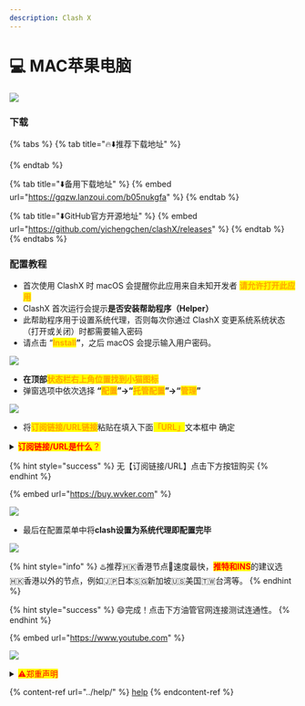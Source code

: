 ```yaml
---
description: Clash X
---
```


# 💻 MAC苹果电脑

![](https://1-1306085497.cos.ap-shanghai.myqcloud.com/img/20210717223407.jpg)

### 下载

{% tabs %}
{% tab title="🔥⬇️推荐下载地址" %}

{% endtab %}

{% tab title="⬇️备用下载地址" %}
{% embed url="https://gqzw.lanzoui.com/b05nukgfa" %}
{% endtab %}

{% tab title="⬇️GitHub官方开源地址" %}
{% embed url="https://github.com/yichengchen/clashX/releases" %}
{% endtab %}
{% endtabs %}

### 配置教程

* 首次使用 ClashX 时 macOS 会提醒你此应用来自未知开发者 <mark style="color:orange;">**请允许打开此应用**</mark>
* ClashX 首次运行会提示**是否安装帮助程序（Helper）**
* 此帮助程序用于设置系统代理，否则每次你通过 ClashX 变更系统系统状态（打开或关闭）时都需要输入密码
* 请点击 “<mark style="color:orange;">**Install**</mark>**”**，之后 macOS 会提示输入用户密码。

![](https://1-1306085497.cos.ap-shanghai.myqcloud.com/img/20210802002333.jpeg)

* **在顶部**<mark style="color:orange;">**状态栏右上角位置找到小猫图标**</mark>
* 弹窗选项中依次选择 **“**<mark style="color:orange;">**配置**</mark>**”→“**<mark style="color:orange;">**托管配置**</mark>**”→“**<mark style="color:orange;">**管理**</mark>**”**

![](https://1-1306085497.cos.ap-shanghai.myqcloud.com/img/20210802002335.png)

* 将<mark style="color:orange;">**订阅链接/URL链接**</mark>粘贴在填入下面<mark style="color:orange;">**「URL」**</mark>文本框中 确定

<details>

<summary><mark style="color:red;"><strong>订阅链接/URL是什么</strong>？</mark></summary>

是很长的一段网址链接，打开是一串API字符串。例：【订阅链接/URL：】<mark style="color:red;">https://\*\*\*.com/api/v1/client/subscribe?token=\*\*\*\*</mark>红字部分就是你的订阅链接，每个人都是单独的。确保前后没有空格和中文，复制导入进加速器即可，一般购买后机器人会发送过去请查看聊天记录及邮箱！

</details>

{% hint style="success" %}
无【订阅链接/URL】点击下方按钮购买
{% endhint %}

{% embed url="https://buy.wvker.com" %}

![](https://1-1306085497.cos.ap-shanghai.myqcloud.com/img/20210802002338.png)

* 最后在配置菜单中将**clash设置为系统代理即配置完毕**

![](https://1-1306085497.cos.ap-shanghai.myqcloud.com/img/20210802002341.png)

{% hint style="info" %}
:hotsprings:推荐🇭🇰香港节点🚀速度最快，<mark style="color:red;">**推特和INS**</mark>的建议选🇭🇰香港以外的节点，例如🇯🇵日本🇸🇬新加坡🇺🇸美国🇹🇼台湾等。
{% endhint %}

{% hint style="success" %}
:smile:完成！点击下方油管官网连接测试连通性。
{% endhint %}

{% embed url="https://www.youtube.com" %}

![](https://1-1306085497.cos.ap-shanghai.myqcloud.com/img/YouTube-logo-pc-2-600x314.png)

<details>

<summary><mark style="color:red;">⚠️郑重声明</mark></summary>

本科普仅限于查阅学习资料和从事科研外贸工作的人群，所涉及到的工具资源均来自于互联网，本站对这些资源的可用性、安全性和版权不负有任何责任，如有侵权，请联系我删除。在使用过程中，请遵守中华人民共和国相关的法律法规，切勿发表和关注任何不利于国家安全、民族团结和中华民族伟大复兴的言论，一定要爱国明理，极端政治、宗教涉恐人士请绕道。

</details>

{% content-ref url="../help/" %}
[help](../help/)
{% endcontent-ref %}
